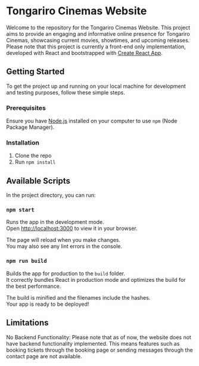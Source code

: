 # Tongariro Cinemas Website

Welcome to the repository for the Tongariro Cinemas Website. This project aims to provide an engaging and informative online presence for Tongariro Cinemas, showcasing current movies, showtimes, and upcoming releases. Please note that this project is currently a front-end only implementation, developed with React and bootstrapped with [Create React App](https://github.com/facebook/create-react-app).

## Getting Started

To get the project up and running on your local machine for development and testing purposes, follow these simple steps.

### Prerequisites

Ensure you have [Node.js](https://nodejs.org/) installed on your computer to use `npm` (Node Package Manager).

### Installation

1. Clone the repo
2. Run `npm install`

## Available Scripts

In the project directory, you can run:

### `npm start`

Runs the app in the development mode.\
Open [http://localhost:3000](http://localhost:3000) to view it in your browser.

The page will reload when you make changes.\
You may also see any lint errors in the console.

### `npm run build`

Builds the app for production to the `build` folder.\
It correctly bundles React in production mode and optimizes the build for the best performance.

The build is minified and the filenames include the hashes.\
Your app is ready to be deployed!

## Limitations
No Backend Functionality: Please note that as of now, the website does not have backend functionality implemented. This means features such as booking tickets through the booking page or sending messages through the contact page are not available.